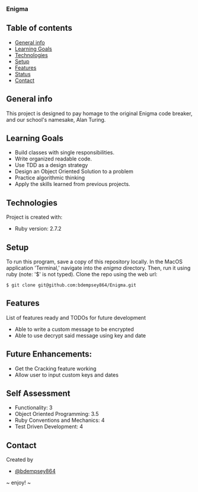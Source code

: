 ###  Enigma
## Table of contents
* [General info](#general-info)
* [Learning Goals](#learning-goals)
* [Technologies](#technologies)
* [Setup](#setup)
* [Features](#features)
* [Status](#status)
* [Contact](#contact)
## General info
This project is designed to pay homage to the original Enigma code breaker, and our school's namesake, Alan Turing.  
## Learning Goals
* Build classes with single responsibilities.
* Write organized readable code.
* Use TDD as a design strategy
* Design an Object Oriented Solution to a problem
* Practice algorithmic thinking
* Apply the skills learned from previous projects.
## Technologies
Project is created with:
* Ruby version: 2.7.2
## Setup
To run this program, save a copy of this repository locally. In the MacOS
application 'Terminal,' navigate into the _enigma_ directory.
Then, run it using ruby (note: '$' is not typed).
Clone the repo using the web url:
   ```
   $ git clone git@github.com:bdempsey864/Enigma.git
   ```
## Features
List of features ready and TODOs for future development
* Able to write a custom message to be encrypted
* Able to use decrypt said message using key and date 
## Future Enhancements:
* Get the Cracking feature working
* Allow user to input custom keys and dates
## Self Assessment
* Functionality: 3
* Object Oriented Programming: 3.5
* Ruby Conventions and Mechanics: 4
* Test Driven Development: 4
## Contact
Created by
* [@bdempsey864](https://github.com/bdempsey864)

~ enjoy! ~
